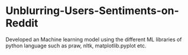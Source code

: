 # Unblurring-Users-Sentiments-on-Reddit
Developed an Machine learning model using the different ML libraries of python language such as praw, nltk, matplotlib.pyplot etc.
